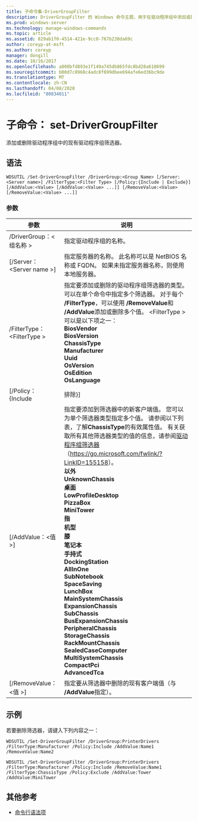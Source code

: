 ```yaml
---
title: 子命令集-DriverGroupFilter
description: DriverGroupFilter 的 Windows 命令主题，用于在驱动程序组中添加或删除现有的驱动程序组筛选器。
ms.prod: windows-server
ms.technology: manage-windows-commands
ms.topic: article
ms.assetid: 829ab1f0-4514-421e-9cc0-767b238da69c
author: coreyp-at-msft
ms.author: coreyp
manager: dongill
ms.date: 10/16/2017
ms.openlocfilehash: a808bfd893e1f149a745db865fdc8bd28a618699
ms.sourcegitcommit: b00d7c8968c4adc8f699dbee694afe6ed36bc9de
ms.translationtype: MT
ms.contentlocale: zh-CN
ms.lasthandoff: 04/08/2020
ms.locfileid: "80834011"
---
```

# <a name="subcommand-set-drivergroupfilter"></a>子命令： set-DriverGroupFilter

添加或删除驱动程序组中的现有驱动程序组筛选器。

## <a name="syntax"></a>语法

```
WDSUTIL /Set-DriverGroupFilter /DriverGroup:<Group Name> [/Server:<Server name>] /FilterType:<Filter Type> [/Policy:{Include | Exclude}] [/AddValue:<Value> [/AddValue:<Value> ...]] [/RemoveValue:<Value> [/RemoveValue:<Value> ...]]
```

### <a name="parameters"></a>参数

|         参数          |                                                                                                                                                                                                                                                                                                                                                                                                                                                                               说明                                                                                                                                                                                                                                                                                                                                                                                                                                                                               |
|----------------------------|-------------------------------------------------------------------------------------------------------------------------------------------------------------------------------------------------------------------------------------------------------------------------------------------------------------------------------------------------------------------------------------------------------------------------------------------------------------------------------------------------------------------------------------------------------------------------------------------------------------------------------------------------------------------------------------------------------------------------------------------------------------------------------------------------------------------------------------------------------------------------------------------------------------------------------------------------------------------------|
| /DriverGroup：\<组名称 > |                                                                                                                                                                                                                                                                                                                                                                                                                                                                 指定驱动程序组的名称。                                                                                                                                                                                                                                                                                                                                                                                                                                                                 |
|  [/Server：\<Server name >]  |                                                                                                                                                                                                                                                                                                                                                                                                                指定服务器的名称。 此名称可以是 NetBIOS 名称或 FQDN。 如果未指定服务器名称，则使用本地服务器。                                                                                                                                                                                                                                                                                                                                                                                                                 |
| /FilterType：\<FilterType >  |                                                                                                                                                                                                                                                                       指定要添加或删除的驱动程序组筛选器的类型。 可以在单个命令中指定多个筛选器。 对于每个 **/FilterType**，可以使用 **/RemoveValue**和 **/AddValue**添加或删除多个值。 \<FilterType > 可以是以下项之一：</br>**BiosVendor**</br>**BiosVersion**</br>**ChassisType**</br>**Manufacturer**</br>**Uuid**</br>**OsVersion**</br>**OsEdition**</br>**OsLanguage**                                                                                                                                                                                                                                                                        |
|     [/Policy： {Include      |                                                                                                                                                                                                                                                                                                                                                                                                                                                                                排除}]                                                                                                                                                                                                                                                                                                                                                                                                                                                                                |
|    [/AddValue：\<值 >]    | 指定要添加到筛选器中的新客户端值。 您可以为单个筛选器类型指定多个值。 请参阅以下列表，了解**ChassisType**的有效属性值。 有关获取所有其他筛选器类型的值的信息，请参阅[驱动程序组筛选器](https://go.microsoft.com/fwlink/?LinkID=155158)（<https://go.microsoft.com/fwlink/?LinkID=155158>）。</br>**以外**</br>**UnknownChassis**</br>**桌面**</br>**LowProfileDesktop**</br>**PizzaBox**</br>**MiniTower**</br>**指**</br>**机型**</br>**膝**</br>**笔记本**</br>**手持式**</br>**DockingStation**</br>**AllInOne**</br>**SubNotebook**</br>**SpaceSaving**</br>**LunchBox**</br>**MainSystemChassis**</br>**ExpansionChassis**</br>**SubChassis**</br>**BusExpansionChassis**</br>**PeripheralChassis**</br>**StorageChassis**</br>**RackMountChassis**</br>**SealedCaseComputer**</br>**MultiSystemChassis**</br>**CompactPci**</br>**AdvancedTca** |
|  [/RemoveValue：\<值 >]   |                                                                                                                                                                                                                                                                                                                                                                                                                                     指定要从筛选器中删除的现有客户端值（与 **/AddValue**指定）。                                                                                                                                                                                                                                                                                                                                                                                                                                      |

## <a name="examples"></a><a name=BKMK_examples></a>示例

若要删除筛选器，请键入下列内容之一：
```
WDSUTIL /Set-DriverGroupFilter /DriverGroup:PrinterDrivers /FilterType:Manufacturer /Policy:Include /AddValue:Name1 /RemoveValue:Name2
```
```
WDSUTIL /Set-DriverGroupFilter /DriverGroup:PrinterDrivers /FilterType:Manufacturer /Policy:Include /RemoveValue:Name1 /FilterType:ChassisType /Policy:Exclude /AddValue:Tower /AddValue:MiniTower
```

## <a name="additional-references"></a>其他参考

- [命令行语法项](command-line-syntax-key.md)